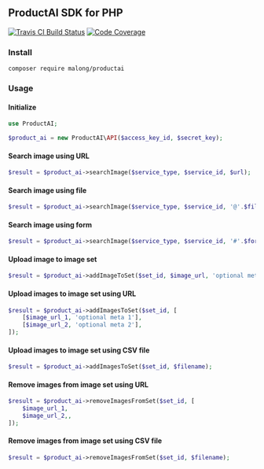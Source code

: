 ## ProductAI SDK for PHP

[![Travis CI Build Status](https://travis-ci.org/MalongTech/productai-php-sdk.svg?branch=master)](https://travis-ci.org/MalongTech/productai-php-sdk)
[![Code Coverage](https://codecov.io/gh/MalongTech/productai-php-sdk/branch/master/graph/badge.svg)](https://codecov.io/gh/MalongTech/productai-php-sdk)

### Install

```shell
composer require malong/productai
```

### Usage

#### Initialize

```php
use ProductAI;

$product_ai = new ProductAI\API($access_key_id, $secret_key);
```

#### Search image using URL

```php
$result = $product_ai->searchImage($service_type, $service_id, $url);
```

#### Search image using file

```php
$result = $product_ai->searchImage($service_type, $service_id, '@'.$filename);
```

#### Search image using form

```php
$result = $product_ai->searchImage($service_type, $service_id, '#'.$form_name);
```

#### Upload image to image set

```php
$result = $product_ai->addImageToSet($set_id, $image_url, 'optional meta');
```

#### Upload images to image set using URL

```php
$result = $product_ai->addImagesToSet($set_id, [
    [$image_url_1, 'optional meta 1'],
    [$image_url_2, 'optional meta 2'],
]);
```

#### Upload images to image set using CSV file

```php
$result = $product_ai->addImagesToSet($set_id, $filename);
```

#### Remove images from image set using URL

```php
$result = $product_ai->removeImagesFromSet($set_id, [
    $image_url_1,
    $image_url_2,,
]);
```

#### Remove images from image set using CSV file

```php
$result = $product_ai->removeImagesFromSet($set_id, $filename);
```
